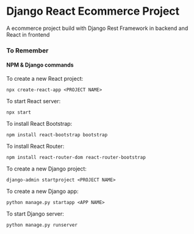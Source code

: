 # Django React Ecommerce Project
A ecommerce project build with Django Rest Framework in backend and React in frontend

### To Remember
#### NPM & Django commands

To create a new React project:
```shell
npx create-react-app <PROJECT NAME>
```
To start React server:
```shell
npx start
```

To install React Bootstrap:
```shell
npm install react-bootstrap bootstrap
```

To install React Router:
```shell
npm install react-router-dom react-router-bootstrap
```

To create a new Django project:
```shell
django-admin startproject <PROJECT NAME>
```

To create a new Django app:
```shell
python manage.py startapp <APP NAME>
```

To start Django server:
```shell
python manage.py runserver
```
